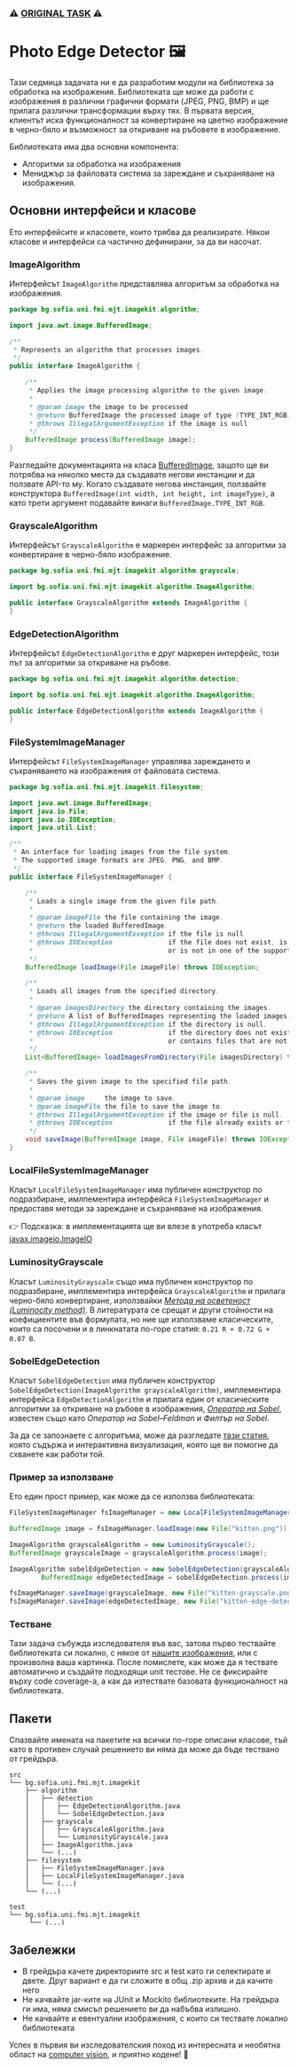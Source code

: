 ### :warning: [ORIGINAL TASK](https://github.com/fmi/java-course/tree/master/07-io-streams-and-files/lab) :warning:

# Photo Edge Detector :framed_picture:

Тази седмица задачата ни е да разработим модули на библиотека за обработка на изображения. Библиотеката ще може да работи с изображения в различни графични формати (JPEG, PNG, BMP) и ще прилага различни трансформации върху тях. В първата версия, клиентът иска функционалност за конвертиране на цветно изображение в черно-бяло и възможност за откриване на ръбовете в изображение.

Библиотеката има два основни компонента:

- Алгоритми за обработка на изображения
- Мениджър за файловата система за зареждане и съхраняване на изображения.

## Основни интерфейси и класове

Ето интерфейсите и класовете, които трябва да реализирате. Някои класове и интерфейси са частично дефинирани, за да ви насочат.

### ImageAlgorithm

Интерфейсът `ImageAlgorithm` представлява алгоритъм за обработка на изображения.

```java
package bg.sofia.uni.fmi.mjt.imagekit.algorithm;

import java.awt.image.BufferedImage;

/**
 * Represents an algorithm that processes images.
 */
public interface ImageAlgorithm {

    /**
     * Applies the image processing algorithm to the given image.
     *
     * @param image the image to be processed
     * @return BufferedImage the processed image of type (TYPE_INT_RGB)
     * @throws IllegalArgumentException if the image is null
     */
    BufferedImage process(BufferedImage image);
}
```

Разгледайте документацията на класа [BufferedImage](https://docs.oracle.com/en/java/javase/23/docs/api/java.desktop/java/awt/image/BufferedImage.html), защото ще ви потрябва на няколко места да създавате негови инстанции и да ползвате API-то му. Когато създавате негова инстанция, ползвайте конструктора `BufferedImage(int width, int height, int imageType)`, а като трети аргумент подавайте винаги `BufferedImage.TYPE_INT_RGB`. 

### GrayscaleAlgorithm

Интерфейсът `GrayscaleAlgorithm` е маркерен интерфейс за алгоритми за конвертиране в черно-бяло изображение.

```java
package bg.sofia.uni.fmi.mjt.imagekit.algorithm.grayscale;

import bg.sofia.uni.fmi.mjt.imagekit.algorithm.ImageAlgorithm;

public interface GrayscaleAlgorithm extends ImageAlgorithm {
}
```

### EdgeDetectionAlgorithm

Интерфейсът `EdgeDetectionAlgorithm` е друг маркерен интерфейс, този път за алгоритми за откриване на ръбове.

```java
package bg.sofia.uni.fmi.mjt.imagekit.algorithm.detection;

import bg.sofia.uni.fmi.mjt.imagekit.algorithm.ImageAlgorithm;

public interface EdgeDetectionAlgorithm extends ImageAlgorithm {
}
```

### FileSystemImageManager

Интерфейсът `FileSystemImageManager` управлява зареждането и съхраняването на изображения от файловата система.

```java
package bg.sofia.uni.fmi.mjt.imagekit.filesystem;

import java.awt.image.BufferedImage;
import java.io.File;
import java.io.IOException;
import java.util.List;

/**
 * An interface for loading images from the file system.
 * The supported image formats are JPEG, PNG, and BMP.
 */
public interface FileSystemImageManager {

    /**
     * Loads a single image from the given file path.
     *
     * @param imageFile the file containing the image.
     * @return the loaded BufferedImage.
     * @throws IllegalArgumentException if the file is null
     * @throws IOException              if the file does not exist, is not a regular file,
     *                                  or is not in one of the supported formats.
     */
    BufferedImage loadImage(File imageFile) throws IOException;

    /**
     * Loads all images from the specified directory.
     *
     * @param imagesDirectory the directory containing the images.
     * @return A list of BufferedImages representing the loaded images.
     * @throws IllegalArgumentException if the directory is null.
     * @throws IOException              if the directory does not exist, is not a directory,
     *                                  or contains files that are not in one of the supported formats.
     */
    List<BufferedImage> loadImagesFromDirectory(File imagesDirectory) throws IOException;

    /**
     * Saves the given image to the specified file path.
     *
     * @param image     the image to save.
     * @param imageFile the file to save the image to.
     * @throws IllegalArgumentException if the image or file is null.
     * @throws IOException              if the file already exists or the parent directory does not exist.
     */
    void saveImage(BufferedImage image, File imageFile) throws IOException;
}
```

### LocalFileSystemImageManager

Класът `LocalFileSystemImageManager` има публичен конструктор по подразбиране, имлпементира интерфейса `FileSystemImageManager` и предоставя методи за зареждане и съхраняване на изображения.

:point_right: Подсказка: в имплементацията ще ви влезе в употреба класът [javax.imageio.ImageIO](https://docs.oracle.com/en/java/javase/23/docs/api/java.desktop/javax/imageio/ImageIO.html) 

### LuminosityGrayscale

Класът `LuminosityGrayscale` също има публичен конструктор по подразбиране, имплементира интерфейса `GrayscaleAlgorithm` и прилага черно-бяло конвертиране, използвайки [*Mетода на осветеност (Luminocity method)*](https://www.johndcook.com/blog/2009/08/24/algorithms-convert-color-grayscale/).
В литературата се срещат и други стойности на коефициентите във формулата, но ние ще използваме класическите, които са посочени и в линкнатата по-горе статия: `0.21 R + 0.72 G + 0.07 B`.

### SobelEdgeDetection

Класът `SobelEdgeDetection` има публичен конструктор `SobelEdgeDetection(ImageAlgorithm grayscaleAlgorithm)`, имплементира интерфейса `EdgeDetectionAlgorithm` и прилага един от класическите алгоритми за откриване на ръбове в изображения, [*Оператор на Sobel*](https://en.wikipedia.org/wiki/Sobel_operator), известен също като *Оператор на Sobel–Feldman* и *Филтър на Sobel*.

За да се запознаете с алгоритъма, може да разгледате [тази статия](https://cse442-17f.github.io/Sobel-Laplacian-and-Canny-Edge-Detection-Algorithms/), която съдържа и интерактивна визуализация, която ще ви помогне да схванете как работи той.

### Пример за използване

Ето един прост пример, как може да се използва библиотеката:

```java
FileSystemImageManager fsImageManager = new LocalFileSystemImageManager();

BufferedImage image = fsImageManager.loadImage(new File("kitten.png"));

ImageAlgorithm grayscaleAlgorithm = new LuminosityGrayscale();
BufferedImage grayscaleImage = grayscaleAlgorithm.process(image);

ImageAlgorithm sobelEdgeDetection = new SobelEdgeDetection(grayscaleAlgorithm);
        BufferedImage edgeDetectedImage = sobelEdgeDetection.process(image);

fsImageManager.saveImage(grayscaleImage, new File("kitten-grayscale.png"));
fsImageManager.saveImage(edgeDetectedImage, new File("kitten-edge-detected.png"));
```

### Тестване

Тази задача събужда изследователя във вас, затова първо тествайте библиотеката си локално, с някоe от [нашите изображения](resources/), или с произволна ваша картинка. После помислете, как може да я тествате автоматично и създайте подходящи unit тестове. Не се фиксирайте върху code coverage-a, а как да изтествате базовата функционалност на библиотеката. 

## Пакети

Спазвайте имената на пакетите на всички по-горе описани класове, тъй като в противен случай решението ви няма да може да бъде тествано от грейдъра.

```
src
└── bg.sofia.uni.fmi.mjt.imagekit
    ├── algorithm
    │   ├── detection
    │   │   ├── EdgeDetectionAlgorithm.java
    │   │   └── SobelEdgeDetection.java
    │   ├── grayscale
    │   │   ├── GrayscaleAlgorithm.java
    │   │   └── LuminosityGrayscale.java
    │   ├── ImageAlgorithm.java
    │   └── (...)
    ├── filesystem
    │   ├── FileSystemImageManager.java
    │   ├── LocalFileSystemImageManager.java
    │   └── (...)
    └── (...)

test
└── bg.sofia.uni.fmi.mjt.imagekit
     └── (...)
```

## Забележки

- В грейдъра качете директориите src и test като ги селектирате и двете. Друг вариант е да ги сложите в общ .zip архив и да качите него
- Не качвайте jar-ките на JUnit и Mockito библиотеките. На грейдъра ги има, няма смисъл решението ви да набъбва излишно.
- Не качвайте и евентуални изображения, с които си тествате локално библиотеката

Успех в първия ви изследователския поход из интересната и необятна област на [computer vision](https://en.wikipedia.org/wiki/Computer_vision), и приятно кодене! :rocket:
